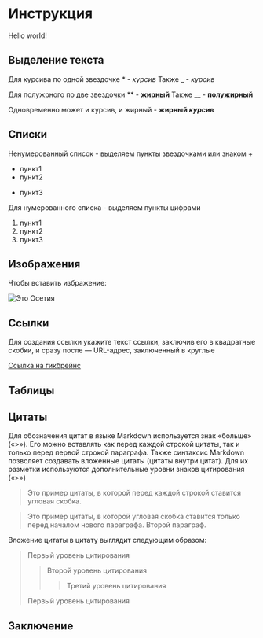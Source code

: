 # Инструкция
Hello world!

## Выделение текста
Для курсива по одной звездочке * - *курсив*
Также _ - _курсив_

Для полужрного по две звездочки ** - **жирный**
Также __ - __полужирный__

Одновременно может и курсив, и жирный - __жирный *курсив*__


## Списки
Ненумерованный список - выделяем пункты звездочками или знаком +
* пункт1
* пункт2
+ пункт3

Для нумерованного списка - выделяем пункты цифрами
1. пункт1
2. пункт2
3. пункт3

## Изображения
Чтобы вставить избражение:

![Это Осетия](img-2022-01-08.png)

## Ссылки
Для создания ссылки укажите текст ссылки, заключив его в квадратные скобки, и сразу после — URL-адрес, заключенный в круглые

[Ссылка на гикбрейнс](https://gb.ru/)

## Таблицы

## Цитаты
Для обозначения цитат в языке Markdown используется знак «больше» («>»). 
Его можно вставлять как перед каждой строкой цитаты, так и только перед первой строкой параграфа. 
Также синтаксис Markdown позволяет создавать вложенные цитаты (цитаты внутри цитат). 
Для их разметки используются дополнительные уровни знаков цитирования («>»)

>Это пример цитаты,
>в которой перед каждой строкой
>ставится угловая скобка.

>Это пример цитаты,
в которой угловая скобка
ставится только перед началом нового параграфа.
>Второй параграф.

Вложение цитаты в цитату выглядит следующим образом:
> Первый уровень цитирования
>> Второй уровень цитирования
>>> Третий уровень цитирования
>
>Первый уровень цитирования

## Заключение

